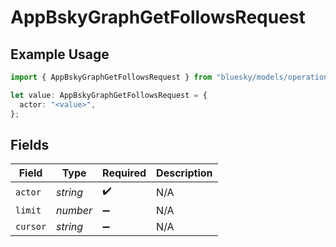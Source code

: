 # AppBskyGraphGetFollowsRequest

## Example Usage

```typescript
import { AppBskyGraphGetFollowsRequest } from "bluesky/models/operations";

let value: AppBskyGraphGetFollowsRequest = {
  actor: "<value>",
};
```

## Fields

| Field              | Type               | Required           | Description        |
| ------------------ | ------------------ | ------------------ | ------------------ |
| `actor`            | *string*           | :heavy_check_mark: | N/A                |
| `limit`            | *number*           | :heavy_minus_sign: | N/A                |
| `cursor`           | *string*           | :heavy_minus_sign: | N/A                |